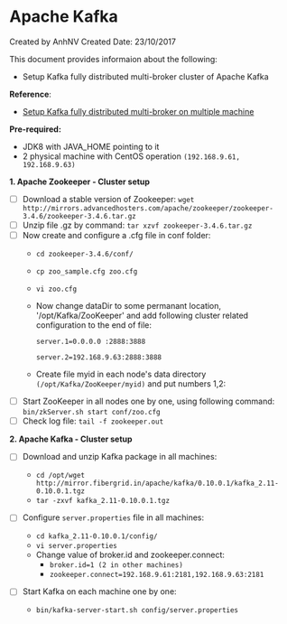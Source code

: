 # Apache Kafka
Created by AnhNV Created Date: 23/10/2017

This document provides informaion about the following:

- Setup Kafka fully distributed multi-broker cluster of Apache Kafka

**Reference**:

- [Setup Kafka fully distributed multi-broker on multiple machine][kafka-multiple-setup]

**Pre-required:**

- JDK8 with JAVA_HOME pointing to it
- 2 physical machine with CentOS operation `(192.168.9.61, 192.168.9.63)`

**1. Apache Zookeeper - Cluster setup**

- [ ] Download a stable version of Zookeeper: `wget http://mirrors.advancedhosters.com/apache/zookeeper/zookeeper-3.4.6/zookeeper-3.4.6.tar.gz`
- [ ] Unzip file .gz by command: `tar xzvf zookeeper-3.4.6.tar.gz`
- [ ] Now create and configure a .cfg file in conf folder:
    - `cd zookeeper-3.4.6/conf/`
    - `cp zoo_sample.cfg zoo.cfg`
    - `vi zoo.cfg`
    - Now change dataDir to some permanant location, '/opt/Kafka/ZooKeeper' and add following cluster related configuration to the end of file:
    
        `server.1=0.0.0.0 :2888:3888`

        `server.2=192.168.9.63:2888:3888`

    - Create file myid in each node's data directory `(/opt/Kafka/ZooKeeper/myid)` and put numbers 1,2:
- [ ] Start ZooKeeper in all nodes one by one, using following command: `bin/zkServer.sh start conf/zoo.cfg`
- [ ] Check log file: `tail -f zookeeper.out`

**2. Apache Kafka - Cluster setup**

- [ ] Download and unzip Kafka package in all machines:
    - `cd /opt/wget http://mirror.fibergrid.in/apache/kafka/0.10.0.1/kafka_2.11-0.10.0.1.tgz`
    -  `tar -zxvf kafka_2.11-0.10.0.1.tgz`

- [ ] Configure `server.properties` file in all machines:
    - `cd kafka_2.11-0.10.0.1/config/`
    - `vi server.properties`
    - Change value of broker.id and zookeeper.connect:
        - `broker.id=1 (2 in other machines)`
        - `zookeeper.connect=192.168.9.61:2181,192.168.9.63:2181`
- [ ] Start Kafka on each machine one by one:
    - `bin/kafka-server-start.sh config/server.properties`

[kafka-multiple-setup]: http://www.techburps.com/misc/multi-broker-apache-kafka-cluster-setup/64
